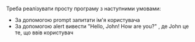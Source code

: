 Треба реалізувати просту програму з наступними умовами:
* За допомогою prompt запитати ім'я користувача
* За допомогою alert вивести "Hello, John! How are you?" , де John це те, що ввів користувач
